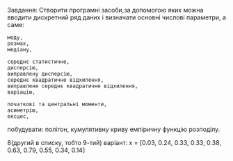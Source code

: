 Завдання:  Створити  програмні засоби,за допомогою  яких  можна вводити дискретний  ряд  даних і визначати  основні  числові  параметри,  а  саме:  
    
    моду, 
    розмах,
    медіану,
    
    середнє статистичне,
    дисперсію,
    виправлену дисперсію,
    середнє квадратичне відхилення,
    виправлене середнє квадратичне відхилення, 
    варіацію,
    
    початкові та центральні моменти, 
    асиметрію, 
    ексцес,    
    
побудувати:
    полігон, 
    кумулятивну криву 
    емпіричну функцію розподілу.

8(другий в списку, тобто 9-тий) варіант:
x = [0.03, 0.24, 0.33, 0.33, 0.38, 0.63, 0.79, 0.55, 0.34, 0.14]
